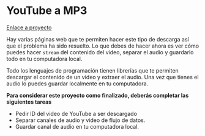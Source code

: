 # YouTube a MP3

[Enlace a proyecto](https://codealo.dev/proyectos/youtube-a-mp-3)

Hay varias páginas web que te permiten hacer este tipo de descarga así que el problema ha sido resuelto. Lo que debes de hacer ahora es ver cómo puedes hacer `stream` del contenido del video, separar el audio y guardarlo todo en tu computadora local.

Todo los lenguajes de programación tienen librerías que te permiten descargar el contenido de un video y extraer el audio. Una vez que tienes el audio lo puedes guardar localmente en tu computadora.

**Para considerar este proyecto como finalizado, deberás completar las siguientes tareas**

- Pedir ID del video de YouTube a ser descargado
- Separar canales de audio y video de flujo de datos.
- Guardar canal de audio en tu computadora local.
